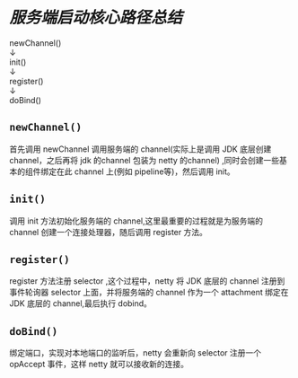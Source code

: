 # ***服务端启动核心路径总结***



newChannel()  
↓  
init()  
↓  
register()  
↓  
doBind()  


`newChannel()`
----
首先调用 newChannel 调用服务端的 channel(实际上是调用 JDK 底层创建 channel，之后再将 jdk 的channel 包装为 netty 的channel) ,同时会创建一些基本的组件绑定在此 channel 上(例如 pipeline等)，然后调用 init。

`init()`
----
调用 init 方法初始化服务端的 channel,这里最重要的过程就是为服务端的 channel 创建一个连接处理器，随后调用 register 方法。

`register()`
----
register 方法注册 selector ,这个过程中，netty 将 JDK 底层的 channel 注册到事件轮询器 selector 上面，并将服务端的 channel 作为一个 attachment 绑定在 JDK 底层的 channel,最后执行 dobind。

`doBind()`
----
绑定端口，实现对本地端口的监听后，netty 会重新向 selector 注册一个 opAccept 事件，这样 netty 就可以接收新的连接。

